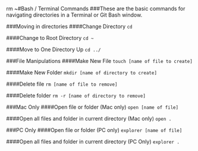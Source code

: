 rm ~#Bash / Terminal Commands
###These are the basic commands for navigating directories in a Terminal or Git Bash window.

###Moving in directories
####Change Directory
`cd`

####Change to Root Directory
`cd ~`

####Move to One Directory Up
`cd ../`

###File Manipulations
####Make New File
`touch [name of file to create]`

####Make New Folder
`mkdir [name of directory to create]`

####Delete file
`rm [name of file to remove]`

####Delete folder
`rm -r [name of directory to remove]`


###Mac Only
####Open file or folder (Mac only)
`open [name of file]`

####Open all files and folder in current directory (Mac only)
`open .`

###PC Only
####Open file or folder (PC only)
`explorer [name of file]`

####Open all files and folder in current directory (PC Only)
`explorer .`